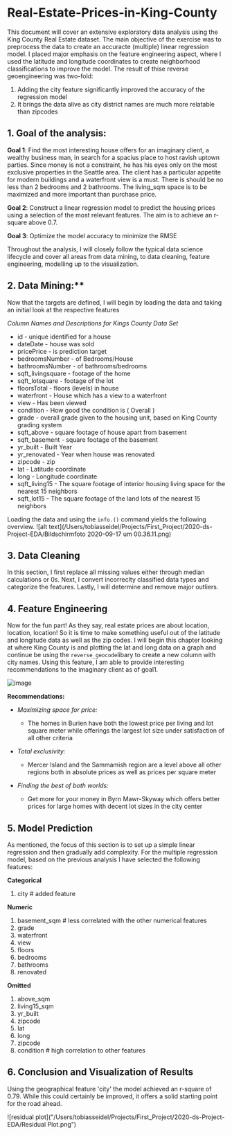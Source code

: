 # Real-Estate-Prices-in-King-County

This document will cover an extensive exploratory data analysis using the King County Real Estate dataset. 
The main objective of the exercise was to preprocess the data to create an accuracte (multiple) linear regression model. 
I placed major emphasis on the feature engineering aspect, where I used the latitude and longitude coordinates to create neighborhood classifications to improve the model. The result of thise reverse geoengineering was two-fold: 

1. Adding the city feature significantly improved the accuracy of the regression model 
2. It brings the data alive as city district names are much more relatable than zipcodes

## 1. Goal of the analysis: 

**Goal 1**:
Find the most interesting house offers for an imaginary client, a wealthy business man, in search for a spacius place to host ravish uptown parties. Since money is not a constraint, he has his eyes only on the most exclusive properties in the Seattle area. The client has a particular appetite for modern buildings and a waterfront view is a must. There is should be no less than 2 bedrooms and 2 bathrooms. The living_sqm space is to be maximized and more important than purchase price.

**Goal 2**:
Construct a linear regression model to predict the housing prices using a selection of the most relevant features. The aim is to achieve an r-square above 0.7. 

**Goal 3**:
Optimize the model accuracy to minimize the RMSE

Throughout the analysis, I will closely follow the typical data science lifecycle and cover all areas from data mining, to data cleaning, feature engineering, modelling up to the visualization. 

## 2.  Data Mining:**

Now that the targets are defined, I will begin by loading the data and taking an initial look at the respective features

*Column Names and Descriptions for Kings County Data Set*
  * id - unique identified for a house
  * dateDate - house was sold
  * pricePrice - is prediction target
  * bedroomsNumber - of Bedrooms/House
  * bathroomsNumber - of bathrooms/bedrooms
  * sqft_livingsquare - footage of the home
  * sqft_lotsquare - footage of the lot
  * floorsTotal - floors (levels) in house
  * waterfront - House which has a view to a waterfront
  * view - Has been viewed
  * condition - How good the condition is ( Overall )
  * grade - overall grade given to the housing unit, based on King County grading system
  * sqft_above - square footage of house apart from basement
  * sqft_basement - square footage of the basement
  * yr_built - Built Year
  * yr_renovated - Year when house was renovated
  * zipcode - zip
  * lat - Latitude coordinate
  * long - Longitude coordinate
  * sqft_living15 - The square footage of interior housing living space for the nearest 15 neighbors
  * sqft_lot15 - The square footage of the land lots of the nearest 15 neighbors
  
  Loading the data and using the `info.()` command yields the following overview. 
  ![alt text](/Users/tobiasseidel/Projects/First_Project/2020-ds-Project-EDA/Bildschirmfoto 2020-09-17 um 00.36.11.png)
  
  
  
## 3. Data Cleaning 

In this section, I first replace all missing values either through median calculations or 0s. Next, I convert incorreclty classified data types and categorize the features. Lastly, I will determine and remove major outliers.

## 4. Feature Engineering

Now for the fun part! As they say, real estate prices are about location, location, location! So it is time to make something useful out of the latitude and longitude data as well as the zip codes.
I will begin this chapter looking at where King County is and plotting the lat and long data on a graph and continue be using the `reverse_geocode`libary to create a new column with city names. Using this feature, I am able to provide interesting recommendations to the imaginary client as of goal1. 

![image]('Boxplot.png')

**Recommendations:**
* *Maximizing space for price:*
    * The homes in Burien have both the lowest price per living and lot square meter while offerings the largest lot size under satisfaction of all other criteria

* *Total exclusivity:*
    * Mercer Island and the Sammamish region are a level above all other regions both in absolute prices as well as prices per square meter

* *Finding the best of both worlds:*
    * Get more for your money in Byrn Mawr-Skyway which offers better prices for large homes with decent lot sizes in the city center
    
## 5. Model Prediction

As mentioned, the focus of this section is to set up a simple linear regression and then gradually add complexity.
For the multiple regression model, based on the previous analysis I have selected the following features:
  
  **Categorical**
   1. city # added feature
   
  **Numeric**
   1. basement_sqm # less correlated with the other numerical features
   2. grade 
   3. waterfront
   4. view 
   5. floors
   6. bedrooms
   7. bathrooms
   8. renovated
   
  **Omitted**
   1. above_sqm 
   2. living15_sqm
   3. yr_built
   4. zipcode 
   5. lat
   6. long
   7. zipcode 
   8. condition # high correlation to other features
   
## 6. Conclusion and Visualization of Results

Using the geographical feature 'city' the model achieved an r-square of 0.79. 
While this could certainly be improved, it offers a solid starting point for the road ahead. 

![residual plot]("/Users/tobiasseidel/Projects/First_Project/2020-ds-Project-EDA/Residual Plot.png")

